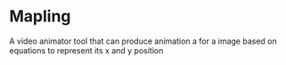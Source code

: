 # Mapling
A video animator tool that can produce animation a for a image based on equations to represent its x and y position
